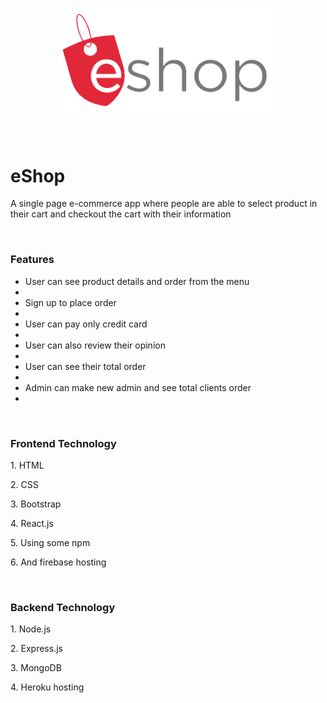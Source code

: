 <p align="center">
  <img src="/src/images/logo/logo.png" width="350" title="hover text">
</p>
<br>
<h1  font-size="30">eShop</h1>
<p>A single page e-commerce app where people are able to select product in their cart and checkout the cart with their information</p>
<br>
<h3>Features</h3>
<ul>
<li>User can see product details and order from the menu<li>
<li>Sign up to place order<li>
<li>User can pay only credit card<li>
<li>User can also review their opinion<li>
<li>User can see their total order<li>
<li>Admin can make new admin and see total clients order<li>
</ul>
<br>
<h3>Frontend Technology</h3>
<p>1. HTML</p>
<p>2. CSS</p>
<p>3. Bootstrap</p>
<p>4. React.js</p>
<p>5. Using some npm</p>
<p>6. And firebase hosting</p>
<br>
<h3>Backend Technology</h3>
<p>1. Node.js</p>
<p>2. Express.js</p>
<p>3. MongoDB</p>
<p>4. Heroku hosting</p>
